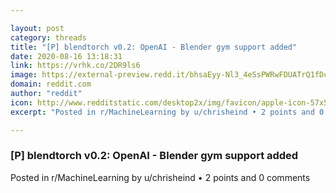 ```yaml
---

layout: post
category: threads
title: "[P] blendtorch v0.2: OpenAI - Blender gym support added"
date: 2020-08-16 13:18:31
link: https://vrhk.co/2DR9ls6
image: https://external-preview.redd.it/bhsaEyy-Nl3_4eSsPWRwFDUATrQ1fDcsYC8CGuJji10.jpg?width=358&height=187.434554974&auto=webp&crop=358:187.434554974,smart&s=f068876276100b204c28ee154b5a3a888ba22fb7
domain: reddit.com
author: "reddit"
icon: http://www.redditstatic.com/desktop2x/img/favicon/apple-icon-57x57.png
excerpt: "Posted in r/MachineLearning by u/chrisheind • 2 points and 0 comments"

---
```


### [P] blendtorch v0.2: OpenAI - Blender gym support added

Posted in r/MachineLearning by u/chrisheind • 2 points and 0 comments